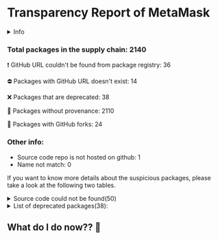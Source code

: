 # Transparency Report of MetaMask
<details>
    <summary>Info</summary>
Dirty-waters has analyzed your project dependencies and found different categories for each of them:
- ⚠️⚠️⚠️ : severe
- ⚠️⚠️: moderate
- ⚠️: precaution
</details>

### Total packages in the supply chain: 2140

:heavy_exclamation_mark: GitHub URL couldn't be found from package registry: 36

:no_entry: Packages with GitHub URL doesn't exist: 14

:x: Packages that are deprecated: 38

:black_square_button: Packages without provenance: 2110

:cactus: Packages with GitHub forks: 24

### Other info:
- Source code repo is not hosted on github: 1
- Name not match: 0

If you want to know more details about the suspicious packages, please take a look at the following two tables.

<details> <summary>Source code could not be found(50)</summary>  
    ## :heavy_exclamation_mark: :no_entry: Source code could not be found(50):

|   index | package_name                               | github_url                                                            | github_exists   |
|--------:|:-------------------------------------------|:----------------------------------------------------------------------|:----------------|
|       1 | @gnosis.pm/mock-contract@4.0.0             | No_repo_info_found                                                    |                 |
|       2 | @keystonehq/bc-ur-registry-eth@0.11.4      | No_repo_info_found                                                    |                 |
|       3 | @keystonehq/eth-keyring@0.14.4             | No_repo_info_found                                                    |                 |
|       4 | @motionone/animation@10.16.3               | No_repo_info_found                                                    |                 |
|       5 | @motionone/dom@10.16.4                     | No_repo_info_found                                                    |                 |
|       6 | @motionone/easing@10.16.3                  | No_repo_info_found                                                    |                 |
|       7 | @motionone/generators@10.16.4              | No_repo_info_found                                                    |                 |
|       8 | @motionone/svelte@10.16.4                  | No_repo_info_found                                                    |                 |
|       9 | @motionone/types@10.16.3                   | No_repo_info_found                                                    |                 |
|      10 | @motionone/utils@10.16.3                   | No_repo_info_found                                                    |                 |
|      11 | @motionone/vue@10.16.4                     | No_repo_info_found                                                    |                 |
|      12 | @toruslabs/rss-client@1.5.0                | No_repo_info_found                                                    |                 |
|      13 | @toruslabs/tss-client@1.7.1                | No_repo_info_found                                                    |                 |
|      14 | @toruslabs/tss-lib@1.7.1                   | No_repo_info_found                                                    |                 |
|      15 | @trezor/analytics@1.0.8                    | No_repo_info_found                                                    |                 |
|      16 | @trezor/blockchain-link-types@1.0.6        | No_repo_info_found                                                    |                 |
|      17 | @trezor/blockchain-link-utils@1.0.7        | No_repo_info_found                                                    |                 |
|      18 | @trezor/connect-analytics@1.0.7            | No_repo_info_found                                                    |                 |
|      19 | @walletconnect/auth-client@2.1.2           | No_repo_info_found                                                    |                 |
|      20 | @walletconnect/core@2.11.0                 | No_repo_info_found                                                    |                 |
|      21 | @walletconnect/core@2.11.1                 | No_repo_info_found                                                    |                 |
|      22 | @walletconnect/sign-client@2.11.0          | No_repo_info_found                                                    |                 |
|      23 | @walletconnect/sign-client@2.11.1          | No_repo_info_found                                                    |                 |
|      24 | @walletconnect/types@2.11.0                | No_repo_info_found                                                    |                 |
|      25 | @walletconnect/types@2.11.1                | No_repo_info_found                                                    |                 |
|      26 | @walletconnect/utils@2.11.0                | No_repo_info_found                                                    |                 |
|      27 | @walletconnect/utils@2.11.1                | No_repo_info_found                                                    |                 |
|      28 | @walletconnect/web3wallet@1.10.1           | No_repo_info_found                                                    |                 |
|      29 | async-eventemitter@0.2.4                   | No_repo_info_found                                                    |                 |
|      30 | client-only@0.0.1                          | No_repo_info_found                                                    |                 |
|      31 | ethereum-protocol@1.0.1                    | No_repo_info_found                                                    |                 |
|      32 | eyes@0.1.8                                 | No_repo_info_found                                                    |                 |
|      33 | micro-ftch@0.3.1                           | No_repo_info_found                                                    |                 |
|      34 | motion@10.16.2                             | No_repo_info_found                                                    |                 |
|      35 | pinkie@2.0.4                               | No_repo_info_found                                                    |                 |
|      36 | safe-event-emitter@1.0.1                   | No_repo_info_found                                                    |                 |
|      37 | @spindl-xyz/attribution-lite@1.4.0         | https://github.com/spindl-xyz/sdk                                     | False           |
|      38 | @toruslabs/base-controllers@2.9.0          | https://github.com/torusresearch/controllers                          | False           |
|      39 | @toruslabs/base-controllers@4.5.2          | https://github.com/torusresearch/controllers                          | False           |
|      40 | @toruslabs/base-session-manager@3.0.0      | https://github.com/torusresearch/session-manager-web                  | False           |
|      41 | @toruslabs/openlogin-session-manager@3.0.0 | https://github.com/torusresearch/session-manager-web                  | False           |
|      42 | bn.js@4.12.0                               | https://github.com/github.com:indutny/bn.js                           | False           |
|      43 | concat-map@0.0.1                           | https://github.com/substack/node-concat-map                           | False           |
|      44 | eslint-plugin-no-only-tests@3.1.0          | https://github.com/github.com:levibuzolic/eslint-plugin-no-only-tests | False           |
|      45 | html-tokenize@2.0.1                        | https://github.com/substack/html-tokenize                             | False           |
|      46 | mkdirp@0.5.6                               | https://github.com/substack/node-mkdirp                               | False           |
|      47 | process-warning@1.0.0                      | https://github.com/fastify/processs-warning                           | False           |
|      48 | qr.js@0.0.0                                | https://github.com/shtylman/qr.js                                     | False           |
|      49 | text-table@0.2.0                           | https://github.com/substack/text-table                                | False           |
|      50 | url-set-query@1.0.0                        | https://github.com/mattdesl/url-set-query                             | False           |

</details>

<details> <summary> List of deprecated packages(38):</summary>
    
| package_name                                 | deprecated_in_version   | provenance_in_version   | all_deprecated   | github_url                                              | github_exists   | github_redirected   | archived   | is_fork   | open_issues_count   | is_match   |
|:---------------------------------------------|:------------------------|:------------------------|:-----------------|:--------------------------------------------------------|:----------------|:--------------------|:-----------|:----------|:--------------------|:-----------|
| @firebase/firestore@4.3.0                    | True                    | False                   | False            | https://github.com/firebase/firebase-js-sdk             | True            | False               | False      | False     | 632                 |            |
| @ledgerhq/hw-transport-u2f@5.36.0-deprecated | True                    | False                   | False            | https://github.com/ledgerhq/ledgerjs                    | True            | False               | True       | False     | 124                 |            |
| @motionone/vue@10.16.4                       | True                    | False                   | True             | No_repo_info_found                                      |                 |                     |            |           | -                   |            |
| @safe-global/safe-core-sdk@3.3.5             | True                    | False                   | True             | https://github.com/safe-global/safe-core-sdk            | True            | False               | False      | False     | 71                  |            |
| @safe-global/safe-ethers-lib@1.9.4           | True                    | False                   | True             | https://github.com/safe-global/safe-core-sdk            | True            | False               | False      | False     | 71                  |            |
| @toruslabs/openlogin-jrpc@2.13.0             | True                    | False                   | False            | https://github.com/torusresearch/openloginsdk           | True            | False               | False      | False     | 10                  |            |
| @toruslabs/openlogin-utils@2.13.0            | True                    | False                   | False            | https://github.com/torusresearch/openloginsdk           | True            | False               | False      | False     | 10                  |            |
| @truffle/hdwallet-provider@2.1.15            | True                    | False                   | True             | https://github.com/trufflesuite/truffle                 | True            | False               | True       | False     | 528                 |            |
| @truffle/hdwallet@0.1.4                      | True                    | False                   | True             | https://github.com/trufflesuite/truffle                 | True            | False               | True       | False     | 528                 |            |
| @walletconnect/types@1.8.0                   | True                    | False                   | False            | https://github.com/walletconnect/walletconnect-monorepo | True            | False               | False      | False     | 47                  |            |
| abab@2.0.6                                   | True                    | False                   | True             | https://github.com/jsdom/abab                           | True            | False               | True       | False     | 0                   |            |
| cids@0.7.5                                   | True                    | False                   | True             | https://github.com/multiformats/js-cid                  | True            | False               | True       | False     | 17                  |            |
| domexception@1.0.1                           | True                    | False                   | True             | https://github.com/jsdom/domexception                   | True            | False               | True       | False     | 0                   |            |
| domexception@4.0.0                           | True                    | False                   | True             | https://github.com/jsdom/domexception                   | True            | False               | True       | False     | 0                   |            |
| eth-json-rpc-infura@5.1.0                    | True                    | False                   | True             | https://github.com/metamask/eth-json-rpc-infura         | True            | False               | False      | False     | 9                   |            |
| eth-sig-util@1.4.2                           | True                    | False                   | True             | https://github.com/flyswatter/eth-sig-util              | True            | True                | False      | False     | 34                  |            |
| ethereumjs-block@1.7.1                       | True                    | False                   | True             | https://github.com/ethereumjs/ethereumjs-block          | True            | False               | True       | False     | 0                   |            |
| ethereumjs-block@2.2.2                       | True                    | False                   | True             | https://github.com/ethereumjs/ethereumjs-block          | True            | False               | True       | False     | 0                   |            |
| ethereumjs-common@1.5.2                      | True                    | False                   | True             | https://github.com/ethereumjs/ethereumjs-common         | True            | False               | True       | False     | 0                   |            |
| ethereumjs-tx@1.3.7                          | True                    | False                   | True             | https://github.com/ethereumjs/ethereumjs-tx             | True            | False               | True       | False     | 0                   |            |
| ethereumjs-tx@2.1.2                          | True                    | False                   | True             | https://github.com/ethereumjs/ethereumjs-tx             | True            | False               | True       | False     | 0                   |            |
| ethereumjs-vm@2.6.0                          | True                    | False                   | False            | https://github.com/ethereumjs/ethereumjs-vm             | True            | True                | False      | False     | 134                 |            |
| har-validator@5.1.5                          | True                    | False                   | True             | https://github.com/ahmadnassri/node-har-validator       | True            | False               | False      | False     | 13                  |            |
| mkdirp-promise@5.0.1                         | True                    | False                   | True             | https://github.com/ahmadnassri/mkdirp-promise           | True            | False               | True       | False     | 2                   |            |
| multibase@0.6.1                              | True                    | False                   | True             | https://github.com/multiformats/js-multibase            | True            | False               | True       | False     | 3                   |            |
| multibase@0.7.0                              | True                    | False                   | True             | https://github.com/multiformats/js-multibase            | True            | False               | True       | False     | 3                   |            |
| multicodec@0.5.7                             | True                    | False                   | True             | https://github.com/multiformats/js-multicodec           | True            | False               | False      | False     | 3                   |            |
| multicodec@1.0.4                             | True                    | False                   | True             | https://github.com/multiformats/js-multicodec           | True            | False               | False      | False     | 3                   |            |
| qs@6.10.5                                    | True                    | False                   | False            | https://github.com/ljharb/qs                            | True            | False               | False      | False     | 74                  |            |
| request@2.88.2                               | True                    | False                   | True             | https://github.com/request/request                      | True            | False               | False      | False     | 126                 |            |
| ripple-lib@1.10.1                            | True                    | False                   | True             | https://github.com/xrplf/xrpl.js                        | True            | False               | False      | False     | 70                  |            |
| rollup-plugin-terser@7.0.2                   | True                    | False                   | True             | https://github.com/trysound/rollup-plugin-terser        | True            | False               | True       | False     | 25                  |            |
| safe-event-emitter@1.0.1                     | True                    | False                   | True             | No_repo_info_found                                      |                 |                     |            |           | -                   |            |
| sourcemap-codec@1.4.8                        | True                    | False                   | True             | https://github.com/rich-harris/sourcemap-codec          | True            | False               | True       | False     | 7                   |            |
| stable@0.1.8                                 | True                    | False                   | True             | https://github.com/two-screen/stable                    | True            | False               | True       | False     | 0                   |            |
| uuid@3.4.0                                   | True                    | False                   | False            | https://github.com/uuidjs/uuid                          | True            | False               | False      | False     | 13                  |            |
| workbox-google-analytics@7.0.0               | True                    | False                   | True             | https://github.com/googlechrome/workbox                 | True            | False               | False      | False     | 235                 |            |
| zksync-web3@0.14.4                           | True                    | False                   | True             | https://github.com/zksync-sdk/zksync2-js                | True            | False               | False      | False     | 6                   |            |

</details>

## What do I do now?? 👻
